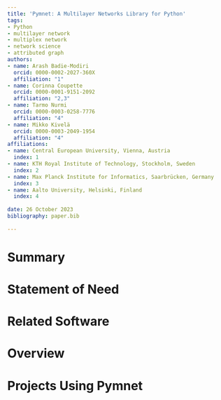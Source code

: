 ```yaml
---
title: 'Pymnet: A Multilayer Networks Library for Python'
tags:
- Python
- multilayer network
- multiplex network
- network science
- attributed graph
authors:
- name: Arash Badie-Modiri
  orcid: 0000-0002-2027-360X
  affiliation: "1"
- name: Corinna Coupette
  orcid: 0000-0001-9151-2092
  affiliation: "2,3"
- name: Tarmo Nurmi
  orcid: 0000-0003-0258-7776
  affiliation: "4"
- name: Mikko Kivelä
  orcid: 0000-0003-2049-1954
  affiliation: "4" 
affiliations:
- name: Central European University, Vienna, Austria
  index: 1
- name: KTH Royal Institute of Technology, Stockholm, Sweden
  index: 2
- name: Max Planck Institute for Informatics, Saarbrücken, Germany
  index: 3
- name: Aalto University, Helsinki, Finland
  index: 4
  
date: 26 October 2023
bibliography: paper.bib
 
---
```


# Summary

# Statement of Need

# Related Software

# Overview

# Projects Using Pymnet
